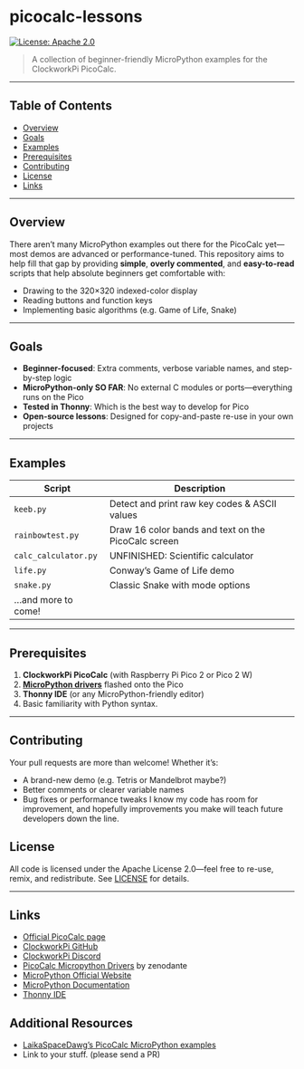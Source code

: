 # picocalc-lessons

[![License: Apache 2.0](https://img.shields.io/badge/license-Apache_2.0-blue.svg)](https://www.apache.org/licenses/LICENSE-2.0)

> A collection of beginner-friendly MicroPython examples for the ClockworkPi PicoCalc.

---

## Table of Contents

- [Overview](#overview)  
- [Goals](#goals)  
- [Examples](#examples)  
- [Prerequisites](#prerequisites)  
- [Contributing](#contributing)  
- [License](#license)  
- [Links](#links)  

---

## Overview

There aren’t many MicroPython examples out there for the PicoCalc yet—most demos are advanced or performance-tuned. This repository aims to help fill that gap by providing **simple**, **overly commented**, and **easy-to-read** scripts that help absolute beginners get comfortable with:

- Drawing to the 320×320 indexed-color display  
- Reading buttons and function keys  
- Implementing basic algorithms (e.g. Game of Life, Snake)  

---

## Goals

- **Beginner-focused**: Extra comments, verbose variable names, and step-by-step logic  
- **MicroPython-only SO FAR**: No external C modules or ports—everything runs on the Pico  
- **Tested in Thonny**: Which is the best way to develop for Pico   
- **Open-source lessons**: Designed for copy-and-paste re-use in your own projects  

---

## Examples

| Script                            | Description                                              |
|-----------------------------------|----------------------------------------------------------|
| `keeb.py`                         | Detect and print raw key codes & ASCII values            |
| `rainbowtest.py`                  | Draw 16 color bands and text on the PicoCalc screen      |
| `calc_calculator.py`              | UNFINISHED:  Scientific calculator                       |
| `life.py`                         | Conway’s Game of Life demo                               |
| `snake.py`                        | Classic Snake with mode options                          |
| …and more to come!        |                                                          |

---

## Prerequisites

1. **ClockworkPi PicoCalc** (with Raspberry Pi Pico 2 or Pico 2 W)  
2. **[MicroPython drivers](https://github.com/zenodante/PicoCalc-micropython-driver)** flashed onto the Pico  
3. **Thonny IDE** (or any MicroPython-friendly editor)  
4. Basic familiarity with Python syntax. 

---

## Contributing

Your pull requests are more than welcome! Whether it’s:
-   A brand-new demo (e.g. Tetris or Mandelbrot maybe?)
-   Better comments or clearer variable names
-   Bug fixes or performance tweaks
I know my code has room for improvement, and hopefully improvements you make will teach future developers down the line. 

## License

All code is licensed under the Apache License 2.0—feel free to re-use, remix, and redistribute. See [LICENSE](LICENSE) for details.

----------

## Links

- [Official PicoCalc page](https://www.clockworkpi.com/picocalc)
-  [ClockworkPi GitHub](https://github.com/clockworkpi)  
-  [ClockworkPi Discord](https://discord.gg/XKGGkPM) 
-  [PicoCalc Micropython Drivers](https://github.com/zenodante/PicoCalc-micropython-driver) by zenodante
-  [MicroPython Official Website](https://micropython.org/)  
-  [MicroPython Documentation](https://docs.micropython.org/)  
-  [Thonny IDE](https://thonny.org/)  

## Additional Resources

- [LaikaSpaceDawg’s PicoCalc MicroPython examples](https://github.com/LaikaSpaceDawg/PicoCalc-micropython)  
- Link to your stuff. (please send a PR)
